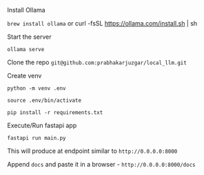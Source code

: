 Install Ollama

`brew install ollama` or curl -fsSL https://ollama.com/install.sh | sh

Start the server

`ollama serve`

Clone the repo
`git@github.com:prabhakarjuzgar/local_llm.git`

Create venv

`python -m venv .env`

`source .env/bin/activate`

`pip install -r requirements.txt`

Execute/Run fastapi app

`fastapi run main.py`

This will produce at endpoint similar to `http://0.0.0.0:8000`

Append `docs` and paste it in a browser - `http://0.0.0.0:8000/docs`
